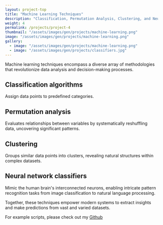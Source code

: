 ```yaml
---
layout: project-top
title: "Machine Learning Techniques"
description: "Classification, Permutation Analysis, Clustering, and Neural Network Classifiers"
weight: 4
permalink: /projects/project-4
thumbnail: "/assets/images/gen/projects/machine-learning.png"
image: "/assets/images/gen/projects/machine-learning.png"
gallery:
  - image: "/assets/images/gen/projects/machine-learning.png"
  - image: "/assets/images/gen/projects/classifiers.jpg"
---
```


Machine learning techniques encompass a diverse array of methodologies that revolutionize data analysis and decision-making processes. 

## Classification algorithms
Assign data points to predefined categories. 

## Permutation analysis 
Evaluates relationships between variables by systematically reshuffling data, uncovering significant patterns. 

## Clustering 
Groups similar data points into clusters, revealing natural structures within complex datasets. 

## Neural network classifiers 
Mimic the human brain's interconnected neurons, enabling intricate pattern recognition tasks from image classification to natural language processing. 

Together, these techniques empower modern systems to extract insights and make predictions from vast and varied datasets.

For example scripts, please check out my [Github](https://github.com/arianayoum/machine-learning-techniques)
